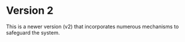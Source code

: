 # Version 2

This is a newer version (v2) that incorporates numerous mechanisms to safeguard the system.
